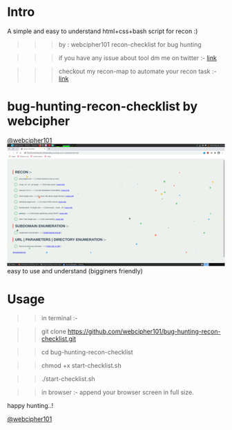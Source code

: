 # Intro

A simple and easy to understand html+css+bash script for recon :)

>>> by : webcipher101
>>> recon-checklist for bug hunting

>>> if you have any issue about tool dm me on twitter :- <a href="https://twitter.com/webcipher101?s=09">link</a>


>>> checkout my recon-map to automate your recon task :- <a href="https://">link</a>

# bug-hunting-recon-checklist by webcipher
<a href="https://twitter.com/webcipher101?s=09">@webcipher101</a>
![](demo.png)
easy to use and understand (bigginers friendly)

# Usage

>> in terminal :-

>> git clone https://github.com/webcipher101/bug-hunting-recon-checklist.git

>> cd bug-hunting-recon-checklist
 
>> chmod +x start-checklist.sh

>> ./start-checklist.sh

>> in browser :-
append your browser screen in full size.

happy hunting..!

<a href="https://twitter.com/webcipher101?s=09">@webcipher101</a>
